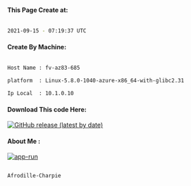 
   
#### This Page Create at:

```bash

2021-09-15 - 07:19:37 UTC

```

#### Create By Machine:

```bash

Host Name : fv-az83-685

platform  : Linux-5.8.0-1040-azure-x86_64-with-glibc2.31

Ip Local  : 10.1.0.10

```
#### Download This code Here:

[![GitHub release (latest by date)](https://img.shields.io/github/v/release/Afrodille-Charpie/App-Run-1?style=for-the-badge&label=Download)](https://github.com/Afrodille-Charpie/App-Run-1/releases) 

</p> 

#### About Me :

[![app-run](https://github.com/Afrodille-Charpie/App-Run-1/actions/workflows/app-run.yml/badge.svg)](https://github.com/Afrodille-Charpie/App-Run-1/actions/workflows/app-run.yml)

```bash

Afrodille-Charpie

```

